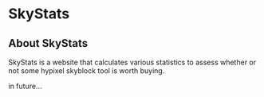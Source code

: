 # SkyStats

## About SkyStats

SkyStats is a website that calculates various statistics to assess whether or not some hypixel skyblock tool is worth buying.

in future...